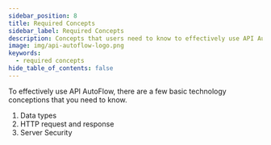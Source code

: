 ```yaml
---
sidebar_position: 8
title: Required Concepts
sidebar_label: Required Concepts
description: Concepts that users need to know to effectively use API AutoFlow
image: img/api-autoflow-logo.png
keywords:
  - required concepts
hide_table_of_contents: false
---
```


To effectively use API AutoFlow, there are a few basic technology conceptions that you need to know.

1. Data types
2. HTTP request and response
3. Server Security